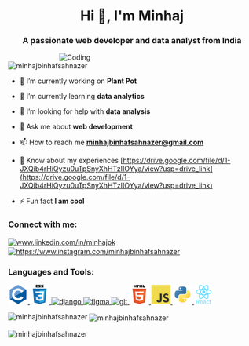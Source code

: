 
<h1 align="center">Hi 👋, I'm Minhaj</h1>
<h3 align="center">A passionate web developer and data analyst from India</h3>
<img align="right" alt="Coding" width="400" src="[https://tse2.mm.bing.net/th?id=OIP.i4KoIHyOgRS51RgW6qjabAHaEf&pid=Api&P=0&h=180](https://www.iihglobal.com/wp-content/uploads/2019/02/dcsad.gif)">


<p align="left"> <img src="https://komarev.com/ghpvc/?username=minhajbinhafsahnazer&label=Profile%20views&color=0e75b6&style=flat" alt="minhajbinhafsahnazer" /> </p>

- 🔭 I’m currently working on **Plant Pot**

- 🌱 I’m currently learning **data analytics**

- 🤝 I’m looking for help with **data analysis**

- 💬 Ask me about **web development**

- 📫 How to reach me **minhajbinhafsahnazer@gmail.com**

- 📄 Know about my experiences [https://drive.google.com/file/d/1-JXQib4rHiQyzu0uTpSnyXhHTzIIOYya/view?usp=drive_link](https://drive.google.com/file/d/1-JXQib4rHiQyzu0uTpSnyXhHTzIIOYya/view?usp=drive_link)

- ⚡ Fun fact **I am cool**

<h3 align="left">Connect with me:</h3>
<p align="left">
<a href="https://linkedin.com/in/www.linkedin.com/in/minhajpk" target="blank"><img align="center" src="https://raw.githubusercontent.com/rahuldkjain/github-profile-readme-generator/master/src/images/icons/Social/linked-in-alt.svg" alt="www.linkedin.com/in/minhajpk" height="30" width="40" /></a>
<a href="https://instagram.com/https://www.instagram.com/minhajbinhafsahnazer" target="blank"><img align="center" src="https://raw.githubusercontent.com/rahuldkjain/github-profile-readme-generator/master/src/images/icons/Social/instagram.svg" alt="https://www.instagram.com/minhajbinhafsahnazer" height="30" width="40" /></a>
</p>

<h3 align="left">Languages and Tools:</h3>
<p align="left"> <a href="https://www.cprogramming.com/" target="_blank" rel="noreferrer"> <img src="https://raw.githubusercontent.com/devicons/devicon/master/icons/c/c-original.svg" alt="c" width="40" height="40"/> </a> <a href="https://www.w3schools.com/css/" target="_blank" rel="noreferrer"> <img src="https://raw.githubusercontent.com/devicons/devicon/master/icons/css3/css3-original-wordmark.svg" alt="css3" width="40" height="40"/> </a> <a href="https://www.djangoproject.com/" target="_blank" rel="noreferrer"> <img src="https://cdn.worldvectorlogo.com/logos/django.svg" alt="django" width="40" height="40"/> </a> <a href="https://www.figma.com/" target="_blank" rel="noreferrer"> <img src="https://www.vectorlogo.zone/logos/figma/figma-icon.svg" alt="figma" width="40" height="40"/> </a> <a href="https://git-scm.com/" target="_blank" rel="noreferrer"> <img src="https://www.vectorlogo.zone/logos/git-scm/git-scm-icon.svg" alt="git" width="40" height="40"/> </a> <a href="https://www.w3.org/html/" target="_blank" rel="noreferrer"> <img src="https://raw.githubusercontent.com/devicons/devicon/master/icons/html5/html5-original-wordmark.svg" alt="html5" width="40" height="40"/> </a> <a href="https://developer.mozilla.org/en-US/docs/Web/JavaScript" target="_blank" rel="noreferrer"> <img src="https://raw.githubusercontent.com/devicons/devicon/master/icons/javascript/javascript-original.svg" alt="javascript" width="40" height="40"/> </a> <a href="https://www.python.org" target="_blank" rel="noreferrer"> <img src="https://raw.githubusercontent.com/devicons/devicon/master/icons/python/python-original.svg" alt="python" width="40" height="40"/> </a> <a href="https://reactjs.org/" target="_blank" rel="noreferrer"> <img src="https://raw.githubusercontent.com/devicons/devicon/master/icons/react/react-original-wordmark.svg" alt="react" width="40" height="40"/> </a> </p>

<p><img align="left" src="https://github-readme-stats.vercel.app/api/top-langs?username=minhajbinhafsahnazer&show_icons=true&locale=en&layout=compact" alt="minhajbinhafsahnazer" /></p>

<p>&nbsp;<img align="center" src="https://github-readme-stats.vercel.app/api?username=minhajbinhafsahnazer&show_icons=true&locale=en" alt="minhajbinhafsahnazer" /></p>

<p><img align="center" src="https://github-readme-streak-stats.herokuapp.com/?user=minhajbinhafsahnazer&" alt="minhajbinhafsahnazer" /></p>
